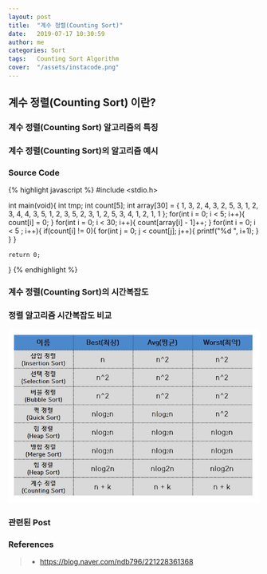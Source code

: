 ```yaml
---
layout: post
title:  "계수 정렬(Counting Sort)"
date:   2019-07-17 10:30:59
author: me
categories: Sort
tags:	Counting Sort Algorithm
cover:  "/assets/instacode.png"
---
```


## 계수 정렬(Counting Sort) 이란?


### 계수 정렬(Counting Sort) 알고리즘의 특징


### 계수 정렬(Counting Sort)의 알고리즘 예시


### Source Code

{% highlight javascript %}
#include <stdio.h>

int main(void){
	int tmp;
	int count[5];
	int array[30] = {
		1, 3, 2, 4, 3, 2, 5, 3, 1, 2,
		3, 4, 4, 3, 5, 1, 2, 3, 5, 2,
		3, 1, 2, 5, 3, 4, 1, 2, 1, 1
	};
	for(int i = 0; i < 5; i++){
		count[i] = 0;
	}
	for(int i = 0; i < 30; i++){
		count[array[i] - 1]++;
	}
	for(int i = 0; i < 5 ; i++){
		if(count[i] != 0){
			for(int j = 0; j < count[j]; j++){
				printf("%d ", i+1);
			}
		}
	}
	
	return 0;
} 
{% endhighlight %}


### 계수 정렬(Counting Sort)의 시간복잡도
>
> 


### 정렬 알고리즘 시간복잡도 비교

<a href="/assets/images/sort/sorting_bigo_comp.JPG" data-lightbox="falcon9-large" data-title="Check out the image">
  <img src="/assets/images/sort/sorting_bigo_comp.JPG" title="Check out the image">
</a>


### 관련된 Post



### References
> * <a href="https://blog.naver.com/ndb796/221228361368">https://blog.naver.com/ndb796/221228361368<a>

